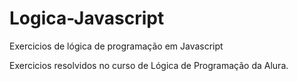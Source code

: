 # Logica-Javascript
Exercicios de lógica de programação em Javascript


Exercicios resolvidos no curso de Lógica de Programação da Alura. 
